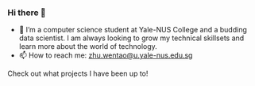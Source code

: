 ### Hi there 👋

- 🔭 I’m  a computer science student at Yale-NUS College and a budding data scientist. I am always looking to grow my technical skillsets and learn more about the world of technology.
- 📫 How to reach me: zhu.wentao@u.yale-nus.edu.sg

Check out what projects I have been up to!

